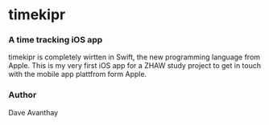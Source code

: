 # timekipr

### A time tracking iOS app

timekipr is completely wirtten in Swift, the new programming language from Apple. This is my very first iOS app for a ZHAW study project to get in touch with the mobile app plattfrom form Apple.

### Author

Dave Avanthay
